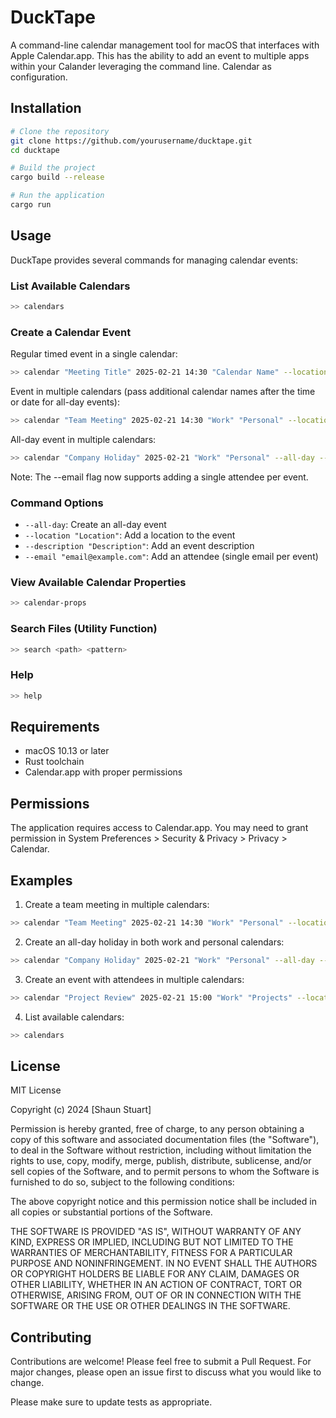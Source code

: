 # DuckTape

A command-line calendar management tool for macOS that interfaces with Apple Calendar.app.
This has the ability to add an event to multiple apps within your Calander leveraging the command line. Calendar as configuration.

## Installation

```bash
# Clone the repository
git clone https://github.com/yourusername/ducktape.git
cd ducktape

# Build the project
cargo build --release

# Run the application
cargo run
```

## Usage

DuckTape provides several commands for managing calendar events:

### List Available Calendars

```bash
>> calendars
```

### Create a Calendar Event

Regular timed event in a single calendar:
```bash
>> calendar "Meeting Title" 2025-02-21 14:30 "Calendar Name" --location "Conference Room" --description "Meeting details" --email "attendee@example.com"
```

Event in multiple calendars (pass additional calendar names after the time or date for all-day events):
```bash
>> calendar "Team Meeting" 2025-02-21 14:30 "Work" "Personal" --location "Conference Room" --description "Meeting details"
```

All-day event in multiple calendars:
```bash
>> calendar "Company Holiday" 2025-02-21 "Work" "Personal" --all-day --description "Office Closed"
```

Note: The --email flag now supports adding a single attendee per event.

### Command Options

- `--all-day`: Create an all-day event
- `--location "Location"`: Add a location to the event
- `--description "Description"`: Add an event description
- `--email "email@example.com"`: Add an attendee (single email per event)

### View Available Calendar Properties

```bash
>> calendar-props
```

### Search Files (Utility Function)

```bash
>> search <path> <pattern>
```

### Help

```bash
>> help
```

## Requirements

- macOS 10.13 or later
- Rust toolchain
- Calendar.app with proper permissions

## Permissions

The application requires access to Calendar.app. You may need to grant permission in System Preferences > Security & Privacy > Privacy > Calendar.

## Examples

1. Create a team meeting in multiple calendars:
```bash
>> calendar "Team Meeting" 2025-02-21 14:30 "Work" "Personal" --location "Conference Room" --description "Weekly sync" --email "team@company.com"
```

2. Create an all-day holiday in both work and personal calendars:
```bash
>> calendar "Company Holiday" 2025-02-21 "Work" "Personal" --all-day --description "Office Closed"
```

3. Create an event with attendees in multiple calendars:
```bash
>> calendar "Project Review" 2025-02-21 15:00 "Work" "Projects" --location "Conference Room" --description "Monthly review" --email "team@company.com"
```

4. List available calendars:
```bash
>> calendars
```

## License

MIT License

Copyright (c) 2024 [Shaun Stuart]

Permission is hereby granted, free of charge, to any person obtaining a copy
of this software and associated documentation files (the "Software"), to deal
in the Software without restriction, including without limitation the rights
to use, copy, modify, merge, publish, distribute, sublicense, and/or sell
copies of the Software, and to permit persons to whom the Software is
furnished to do so, subject to the following conditions:

The above copyright notice and this permission notice shall be included in all
copies or substantial portions of the Software.

THE SOFTWARE IS PROVIDED "AS IS", WITHOUT WARRANTY OF ANY KIND, EXPRESS OR
IMPLIED, INCLUDING BUT NOT LIMITED TO THE WARRANTIES OF MERCHANTABILITY,
FITNESS FOR A PARTICULAR PURPOSE AND NONINFRINGEMENT. IN NO EVENT SHALL THE
AUTHORS OR COPYRIGHT HOLDERS BE LIABLE FOR ANY CLAIM, DAMAGES OR OTHER
LIABILITY, WHETHER IN AN ACTION OF CONTRACT, TORT OR OTHERWISE, ARISING FROM,
OUT OF OR IN CONNECTION WITH THE SOFTWARE OR THE USE OR OTHER DEALINGS IN THE
SOFTWARE.

## Contributing

Contributions are welcome! Please feel free to submit a Pull Request. For major changes, please open an issue first to discuss what you would like to change.

Please make sure to update tests as appropriate.
